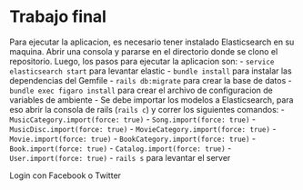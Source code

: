 # Trabajo final

Para ejecutar la aplicacion, es necesario tener instalado Elasticsearch en su maquina.
Abrir una consola y pararse en el directorio donde se clono el repositorio. Luego, los pasos para ejecutar la aplicacion son:
	- `service elasticsearch start` para levantar elastic
	- `bundle install` para instalar las dependencias del Gemfile
	- `rails db:migrate` para crear la base de datos
	- `bundle exec figaro install` para crear el archivo de configuracion de variables de ambiente
	- Se debe importar los modelos a Elasticsearch, para eso abrir la consola de rails (`rails c`) y correr los siguientes comandos:
		- `MusicCategory.import(force: true)`
		- `Song.import(force: true)`
		- `MusicDisc.import(force: true)`
		- `MovieCategory.import(force: true)`
		- `Movie.import(force: true)`
		- `BookCategory.import(force: true)`
		- `Book.import(force: true)`
		- `Catalog.import(force: true)`
		- `User.import(force: true)`
	- `rails s` para levantar el server

Login con Facebook o Twitter